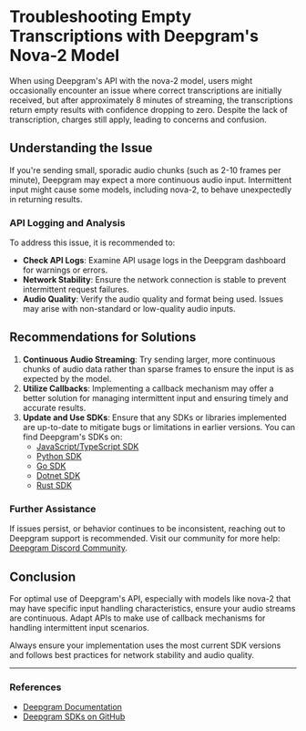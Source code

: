 # Troubleshooting Empty Transcriptions with Deepgram's Nova-2 Model

When using Deepgram's API with the nova-2 model, users might occasionally encounter an issue where correct transcriptions are initially received, but after approximately 8 minutes of streaming, the transcriptions return empty results with confidence dropping to zero. Despite the lack of transcription, charges still apply, leading to concerns and confusion.

## Understanding the Issue

If you're sending small, sporadic audio chunks (such as 2-10 frames per minute), Deepgram may expect a more continuous audio input. Intermittent input might cause some models, including nova-2, to behave unexpectedly in returning results.

### API Logging and Analysis

To address this issue, it is recommended to:

- **Check API Logs**: Examine API usage logs in the Deepgram dashboard for warnings or errors.
- **Network Stability**: Ensure the network connection is stable to prevent intermittent request failures.
- **Audio Quality**: Verify the audio quality and format being used. Issues may arise with non-standard or low-quality audio inputs.

## Recommendations for Solutions

1. **Continuous Audio Streaming**: Try sending larger, more continuous chunks of audio data rather than sparse frames to ensure the input is as expected by the model.
2. **Utilize Callbacks**: Implementing a callback mechanism may offer a better solution for managing intermittent input and ensuring timely and accurate results.
3. **Update and Use SDKs**: Ensure that any SDKs or libraries implemented are up-to-date to mitigate bugs or limitations in earlier versions. You can find Deepgram's SDKs on:
   - [JavaScript/TypeScript SDK](https://github.com/deepgram/deepgram-js-sdk)
   - [Python SDK](https://github.com/deepgram/deepgram-python-sdk)
   - [Go SDK](https://github.com/deepgram/deepgram-go-sdk)
   - [Dotnet SDK](https://github.com/deepgram/deepgram-dotnet-sdk)
   - [Rust SDK](https://github.com/deepgram/deepgram-rust-sdk)

### Further Assistance

If issues persist, or behavior continues to be inconsistent, reaching out to Deepgram support is recommended. Visit our community for more help: [Deepgram Discord Community](https://discord.gg/deepgram).

## Conclusion

For optimal use of Deepgram's API, especially with models like nova-2 that may have specific input handling characteristics, ensure your audio streams are continuous. Adapt APIs to make use of callback mechanisms for handling intermittent input scenarios.

Always ensure your implementation uses the most current SDK versions and follows best practices for network stability and audio quality.

---

### References
- [Deepgram Documentation](https://developers.deepgram.com/docs/getting-started-with-pre-recorded-audio)
- [Deepgram SDKs on GitHub](https://github.com/deepgram)
